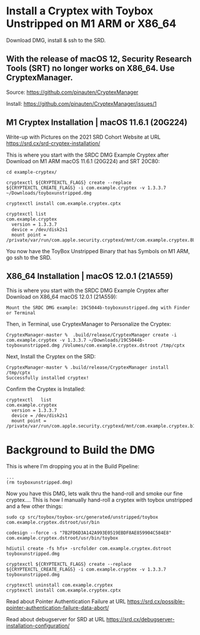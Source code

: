 # Install a Cryptex with Toybox Unstripped on M1 ARM or X86_64

Download DMG, install & ssh to the SRD.

With the release of macOS 12, Security Research Tools (SRT) no longer works on X86_64. Use CryptexManager.
---
Source: https://github.com/pinauten/CryptexManager

Install: https://github.com/pinauten/CryptexManager/issues/1

M1 Cryptex Installation | macOS 11.6.1 (20G224)
------

Write-up with Pictures on the 2021 SRD Cohort Website at URL https://srd.cx/srd-cryptex-installation/ 

This is where you start with the SRDC DMG Example Cryptex after Download on M1 ARM macOS 11.6.1 (20G224) and SRT 20C80:
```
cd example-cryptex/
```
```
cryptexctl ${CRYPTEXCTL_FLAGS} create --replace ${CRYPTEXCTL_CREATE_FLAGS} -i com.example.cryptex -v 1.3.3.7 ~/Downloads/toyboxunstripped.dmg
```
```
cryptexctl install com.example.cryptex.cptx
```
```
cryptexctl list
com.example.cryptex
  version = 1.3.3.7
  device = /dev/disk2s1
  mount point = /private/var/run/com.apple.security.cryptexd/mnt/com.example.cryptex.8Ug7XY
```
You now have the ToyBox Unstripped Binary that has Symbols on M1 ARM, go ssh to the SRD.

X86_64 Installation | macOS 12.0.1 (21A559)
----
This is where you start with the SRDC DMG Example Cryptex after Download on X86_64 macOS 12.0.1 (21A559):
```
Mount the SRDC DMG example: 19C5044b-toyboxunstripped.dmg with Finder or Terminal
```
Then, in Terminal, use CryptexManager to Personalize the Cryptex:
```
CryptexManager-master %  .build/release/CryptexManager create -i com.example.cryptex -v 1.3.3.7 ~/Downloads/19C5044b-toyboxunstripped.dmg /Volumes/com.example.cryptex.dstroot /tmp/cptx
```
Next, Install the Cryptex on the SRD:
```
CryptexManager-master % .build/release/CryptexManager install /tmp/cptx                                                                                                                 
Successfully installed cryptex!
```
Confirm the Cryptex is Installed:
```
cryptexctl   list                                                                                                                                               
com.example.cryptex
  version = 1.3.3.7
  device = /dev/disk2s1
  mount point = /private/var/run/com.apple.security.cryptexd/mnt/com.example.cryptex.b16SlD
```
# Background to Build the DMG
This is where I'm dropping you at in the Build Pipeline:
```
...
(rm toyboxunstripped.dmg)
```
Now you have this DMG, lets walk thru the hand-roll and smoke our fine cryptex.... This is how I manually hand-roll a cryptex with toybox unstripped and a few other things:
```
sudo cp src/toybox/toybox-src/generated/unstripped/toybox com.example.cryptex.dstroot/usr/bin
```
```
codesign --force -s "7B2FD6D3A142A993E0519EBDF8AE859904C584E8"  com.example.cryptex.dstroot/usr/bin/toybox
```
```
hdiutil create -fs hfs+ -srcfolder com.example.cryptex.dstroot toyboxunstripped.dmg
```
```
cryptexctl ${CRYPTEXCTL_FLAGS} create --replace ${CRYPTEXCTL_CREATE_FLAGS} -i com.example.cryptex -v 1.3.3.7 toyboxunstripped.dmg
```
```
cryptexctl uninstall com.example.cryptex
cryptexctl install com.example.cryptex.cptx
```
Read about Pointer Authentication Failure at URL https://srd.cx/possible-pointer-authentication-failure-data-abort/

Read about debugserver for SRD at URL https://srd.cx/debugserver-installation-configuration/

